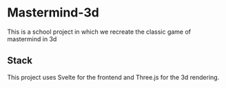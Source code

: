# Mastermind-3d

This is a school project in which we recreate the classic
game of mastermind in 3d

## Stack

This project uses Svelte for the frontend and Three.js for the
3d rendering.

